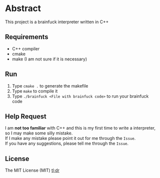 # Abstract
This project is a brainfuck interpreter written in C++
## Requirements
- C++ compiler
- cmake
- make (I am not sure if it is necessary)
## Run
1. Type `cmake .` to generate the makefile
2. Type `make` to compile it
3. Type `./brainfuck <File with brainfuck code>` to run your brainfuck code
## Help Request
I am **not too familiar** with C++ and this is my first time to write a interpreter, so I may make some silly mistake.\
If I make any mistake please point it out for me through the ```Issue```.\
If you have any suggestions, please tell me through the ```Issue```.
## License
The MIT License (MIT) [tl;dr](https://tldrlegal.com/license/mit-license)